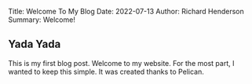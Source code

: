 Title: Welcome To My Blog
Date: 2022-07-13
Author: Richard Henderson
Summary: Welcome!


## Yada Yada


This is my first blog post. Welcome to my website. For the most part, I wanted to keep this simple. It was created thanks to Pelican.
